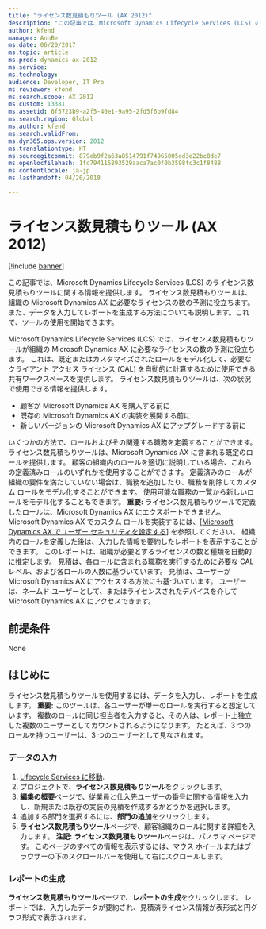 ```yaml
---
title: "ライセンス数見積もりツール (AX 2012)"
description: "この記事では、Microsoft Dynamics Lifecycle Services (LCS) のライセンス数見積もりツールに関する情報を提供します。 ライセンス数見積もりツールは、組織の Microsoft Dynamics AX に必要なライセンスの数の予測に役立ちます。 また、データを入力してレポートを生成する方法についても説明します。これで、ツールの使用を開始できます。"
author: kfend
manager: AnnBe
ms.date: 06/20/2017
ms.topic: article
ms.prod: dynamics-ax-2012
ms.service: 
ms.technology: 
audience: Developer, IT Pro
ms.reviewer: kfend
ms.search.scope: AX 2012
ms.custom: 13381
ms.assetid: 6f5723b9-a2f5-40e1-9a95-2fd5f6b9fd84
ms.search.region: Global
ms.author: kfend
ms.search.validFrom: 
ms.dyn365.ops.version: 2012
ms.translationtype: HT
ms.sourcegitcommit: 879eb9f2a63a8514791f74965005ed3e22bc0de7
ms.openlocfilehash: 1fc794115893529aaca7ac0f0b3598fc3c1f8488
ms.contentlocale: ja-jp
ms.lasthandoff: 04/20/2018

---
```


# <a name="license-sizing-estimator-ax-2012"></a>ライセンス数見積もりツール (AX 2012)

[!include [banner](../../includes/banner.md)]

この記事では、Microsoft Dynamics Lifecycle Services (LCS) のライセンス数見積もりツールに関する情報を提供します。 ライセンス数見積もりツールは、組織の Microsoft Dynamics AX に必要なライセンスの数の予測に役立ちます。 また、データを入力してレポートを生成する方法についても説明します。これで、ツールの使用を開始できます。

Microsoft Dynamics Lifecycle Services (LCS) では、ライセンス数見積もりツールが組織の Microsoft Dynamics AX に必要なライセンスの数の予測に役立ちます。 これは、既定またはカスタマイズされたロールをモデル化して、必要なクライアント アクセス ライセンス (CAL) を自動的に計算するために使用できる共有ワークスペースを提供します。 ライセンス数見積もりツールは、次の状況で使用できる情報を提供します。

-   顧客が Microsoft Dynamics AX を購入する前に
-   既存の Microsoft Dynamics AX の実装を展開する前に
-   新しいバージョンの Microsoft Dynamics AX にアップグレードする前に

いくつかの方法で、ロールおよびその関連する職務を定義することができます。 ライセンス数見積もりツールは、Microsoft Dynamics AX に含まれる既定のロールを提供します。 顧客の組織内のロールを適切に説明している場合、これらの定義済みロールのいずれかを使用することができます。 定義済みのロールが組織の要件を満たしていない場合は、職務を追加したり、職務を削除してカスタム ロールをモデル化することができます。 使用可能な職務の一覧から新しいロールをモデル化することもできます。 **重要:** ライセンス数見積もりツールで定義したロールは、Microsoft Dynamics AX にエクスポートできません。 Microsoft Dynamics AX でカスタム ロールを実装するには、[[Microsoft Dynamics AX でユーザー セキュリティを設定する](http://technet.microsoft.com/library/a9eea83b-60bf-4690-8442-a459de3c2001(AX.60).aspx)] を参照してください。 組織内のロールを定義した後は、入力した情報を要約したレポートを表示することができます。 このレポートは、組織が必要とするライセンスの数と種類を自動的に推定します。 見積は、各ロールに含まれる職務を実行するために必要な CAL レベル、および各ロールの人数に基づいています。 見積は、ユーザーが Microsoft Dynamics AX にアクセスする方法にも基づいています。 ユーザーは、ネームド ユーザーとして、またはライセンスされたデバイスを介して Microsoft Dynamics AX にアクセスできます。

## <a name="prerequisites"></a>前提条件
None

## <a name="getting-started"></a>はじめに
ライセンス数見積もりツールを使用するには、データを入力し、レポートを生成します。 **重要:** このツールは、各ユーザーが単一のロールを実行すると想定しています。 複数のロールに同じ担当者を入力すると、その人は、レポート上独立した複数のユーザーとしてカウントされるようになります。 たとえば、3 つのロールを持つユーザーは、3 つのユーザーとして見なされます。

### <a name="enter-data"></a>データの入力

1.  [Lifecycle Services に移動](https://lcs.dynamics.com).
2.  プロジェクトで、**ライセンス数見積もりツール**をクリックします。
3.  **編集の概要**ページで、従業員と仕入先ユーザーの番号に関する情報を入力し、新規または既存の実装の見積を作成するかどうかを選択します。
4.  追加する部門を選択するには、**部門の追加**をクリックします。
5.  **ライセンス数見積もりツール**ページで、顧客組織のロールに関する詳細を入力します。 **注記:** **ライセンス数見積もりツール**ページは、パノラマ ページです。 このページのすべての情報を表示するには、マウス ホイールまたはブラウザーの下のスクロールバーを使用して右にスクロールします。

### <a name="generate-a-report"></a>レポートの生成

**ライセンス数見積もりツール**ページで、**レポートの生成**をクリックします。 レポートでは、入力したデータが要約され、見積済ライセンス情報が表形式と円グラフ形式で表示されます。




